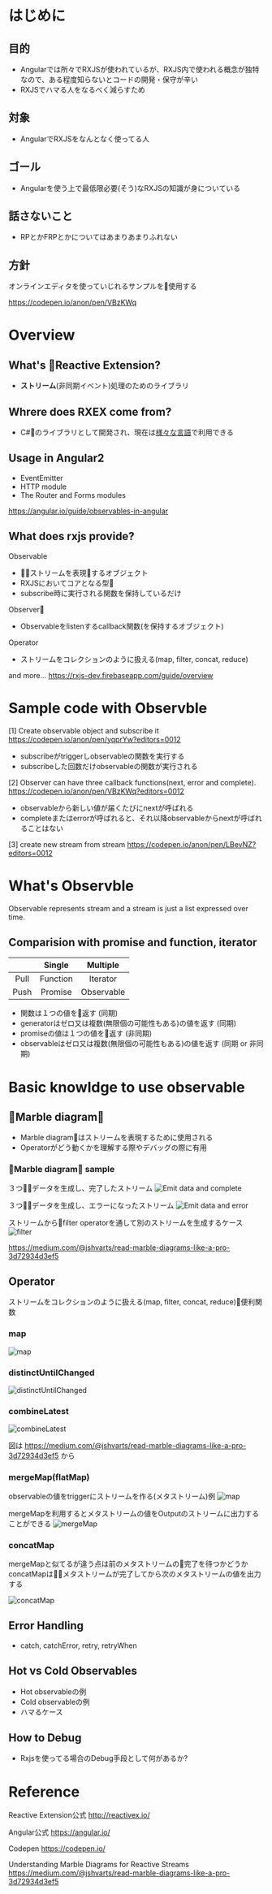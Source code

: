 # はじめに

## 目的
- Angularでは所々でRXJSが使われているが、RXJS内で使われる概念が独特なので、ある程度知らないとコードの開発・保守が辛い
- RXJSでハマる人をなるべく減らすため

## 対象
- AngularでRXJSをなんとなく使ってる人

## ゴール
- Angularを使う上で最低限必要(そう)なRXJSの知識が身についている

## 話さないこと
- RPとかFRPとかについてはあまりあまりふれない

## 方針

オンラインエディタを使っていじれるサンプルを使用する

https://codepen.io/anon/pen/VBzKWq

# Overview

## What's Reactive Extension?

- **ストリーム**(非同期イベント)処理のためのライブラリ

## Whrere does RXEX come from?

- C#のライブラリとして開発され、現在は[様々な言語](http://reactivex.io/languages.html#languages)で利用できる

## Usage in Angular2
- EventEmitter
- HTTP module 
- The Router and Forms modules
  
https://angular.io/guide/observables-in-angular

## What does rxjs provide?

Observable
- ストリームを表現するオブジェクト
- RXJSにおいてコアとなる型
- subscribe時に実行される関数を保持しているだけ
  
Observer
- Observableをlistenするcallback関数(を保持するオブジェクト)

Operator
- ストリームをコレクションのように扱える(map, filter, concat, reduce)

and more...  https://rxjs-dev.firebaseapp.com/guide/overview

# Sample code with Observble

[1] Create observable object and subscribe it
https://codepen.io/anon/pen/yqprYw?editors=0012

* subscribeがtriggerしobservableの関数を実行する
* subscribeした回数だけobservableの関数が実行される
  
[2] Observer can have three callback functions(next, error and complete).
https://codepen.io/anon/pen/VBzKWq?editors=0012

* observableから新しい値が届くたびにnextが呼ばれる
* completeまたはerrorが呼ばれると、それ以降observableからnextが呼ばれることはない

[3] create new stream from stream
https://codepen.io/anon/pen/LBevNZ?editors=0012

# What's Observble

Observable represents stream and a stream is just a list expressed over time.

## Comparision with promise and function, iterator

||Single|Multiple|
|:-:|:-:|:-:|
|Pull|Function|Iterator|
|Push|Promise|Observable|

- 関数は１つの値を返す (同期)
- generatorはゼロ又は複数(無限個の可能性もある)の値を返す (同期)
- promiseの値は１つの値を返す (非同期)
- observableはゼロ又は複数(無限個の可能性もある)の値を返す (同期 or 非同期)

# Basic knowldge to use observable

## Marble diagram

- Marble diagramはストリームを表現するために使用される
- Operatorがどう動くかを理解する際やデバッグの際に有用

### Marble diagram sample

３つデータを生成し、完了したストリーム
![Emit data and complete](https://cdn-images-1.medium.com/max/1600/1*b-7_jU--CKfTkZ3hL66U6Q.png)

３つデータを生成し、エラーになったストリーム
![Emit data and error](https://cdn-images-1.medium.com/max/1600/1*DxXNdInXrcKT0Jg3WdGafQ.png)

ストリームからfilter operatorを通して別のストリームを生成するケース
![filter](https://cdn-images-1.medium.com/max/2000/1*t7F6N5eo7IQiq44VkjQMQQ.png)

https://medium.com/@jshvarts/read-marble-diagrams-like-a-pro-3d72934d3ef5

## Operator

ストリームをコレクションのように扱える(map, filter, concat, reduce)便利関数

### map
![map](https://cdn-images-1.medium.com/max/1600/1*LNmVKOum63rRnln1fGM7dA.png)

### distinctUntilChanged

![distinctUntilChanged](https://cdn-images-1.medium.com/max/2000/1*4NeoXvtUntbo9uCcFpIZpg.png)

### combineLatest

![combineLatest](https://cdn-images-1.medium.com/max/2000/1*a41bu3YdfJSCcRub5oWplA.png)

図は
https://medium.com/@jshvarts/read-marble-diagrams-like-a-pro-3d72934d3ef5 から

### mergeMap(flatMap)

observableの値をtriggerにストリームを作る(メタストリーム)例
![map](https://camo.githubusercontent.com/2a8a9cc75acd13443f588fd7f386bd7a6dcb271a/687474703a2f2f692e696d6775722e636f6d2f48486e6d6c61632e706e67)

mergeMapを利用するとメタストリームの値をOutputのストリームに出力することができる
![mergeMap](https://cdn-images-1.medium.com/max/2000/1*HnjrvlaOGvVRmSs1uSUiqA.png)

### concatMap

mergeMapと似てるが違う点は前のメタストリームの完了を待つかどうか
concatMapはメタストリームが完了してから次のメタストリームの値を出力する

![concatMap](https://cdn-images-1.medium.com/max/2000/1*0O1r-YUeJ3mncOnrZayV6Q.png)

## Error Handling
- catch, catchError, retry, retryWhen
  
## Hot vs Cold Observables
- Hot observableの例
- Cold observableの例
- ハマるケース
  
## How to Debug
- Rxjsを使ってる場合のDebug手段として何があるか?

# Reference

Reactive Extension公式
http://reactivex.io/

Angular公式
https://angular.io/

Codepen
https://codepen.io/

Understanding Marble Diagrams for Reactive Streams
https://medium.com/@jshvarts/read-marble-diagrams-like-a-pro-3d72934d3ef5 